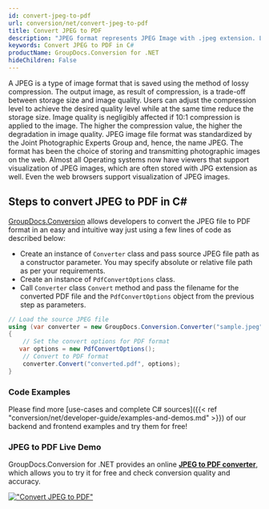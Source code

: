 ```yaml
---
id: convert-jpeg-to-pdf
url: conversion/net/convert-jpeg-to-pdf
title: Convert JPEG to PDF
description: "JPEG format represents JPEG Image with .jpeg extension. Learn how to convert JPEG to PDF file programmatically in C# language using GroupDocs.Conversion for .NET library."
keywords: Convert JPEG to PDF in C#
productName: GroupDocs.Conversion for .NET
hideChildren: False
---
```


A JPEG is a type of image format that is saved using the method of lossy compression. The output image, as result of compression, is a trade-off between storage size and image quality. Users can adjust the compression level to achieve the desired quality level while at the same time reduce the storage size. Image quality is negligibly affected if 10:1 compression is applied to the image.  The higher the compression value, the higher the degradation in image quality. JPEG image file format was standardized by the Joint Photographic Experts Group and, hence, the name JPEG. The format has been the choice of storing and transmitting photographic images on the web. Almost all Operating systems now have viewers that support visualization of JPEG images, which are often stored with JPG extension as well. Even the web browsers support visualization of JPEG images.

## Steps to convert JPEG to PDF in C#

[GroupDocs.Conversion](https://products.groupdocs.com/conversion/net) allows developers to convert the JPEG file to PDF format in an easy and intuitive way just using a few lines of code as described below:

* Create an instance of `Converter` class and pass source JPEG file path as a constructor parameter. You may specify absolute or relative file path as per your requirements. 
* Create an instance of `PdfConvertOptions` class.
* Call `Converter` class `Convert` method and pass the filename for the converted PDF file and the `PdfConvertOptions` object from the previous step as parameters.

```csharp
// Load the source JPEG file
using (var converter = new GroupDocs.Conversion.Converter("sample.jpeg"))
{
    // Set the convert options for PDF format
   var options = new PdfConvertOptions();
    // Convert to PDF format
    converter.Convert("converted.pdf", options);
}
```

### Code Examples

Please find more [use-cases and complete C# sources]({{< ref "conversion/net/developer-guide/examples-and-demos.md" >}}) of our backend and frontend examples and try them for free!

### JPEG to PDF Live Demo

GroupDocs.Conversion for .NET provides an online [**JPEG to PDF converter**](https://products.groupdocs.app/conversion/jpeg-to-pdf), which allows you to try it for free and check conversion quality and accuracy.

[!["Convert JPEG to PDF"](conversion/net/images/convert-to-pdf/convert-jpeg-to-pdf.png)](https://products.groupdocs.app/conversion/jpeg-to-pdf)